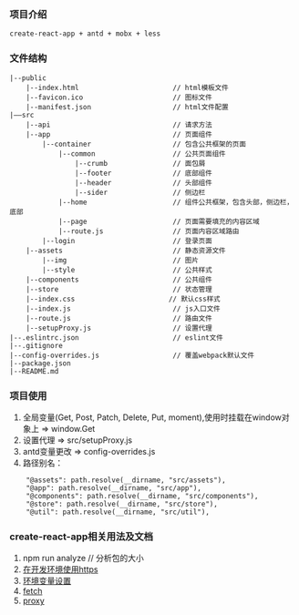 ### 项目介绍
    create-react-app + antd + mobx + less
### 文件结构
    |--public                                
        |--index.html                       // html模板文件
        |--favicon.ico                      // 图标文件
        |--manifest.json                    // html文件配置
    |——src                                   
        |--api                              // 请求方法
        |--app                              // 页面组件
            |--container                    // 包含公共框架的页面
                |--common                   // 公共页面组件
                    |--crumb                // 面包屑
                    |--footer               // 底部组件
                    |--header               // 头部组件
                    |--sider                // 侧边栏
                |--home                     // 组件公共框架，包含头部，侧边栏，底部
                |--page                     // 页面需要填充的内容区域
                |--route.js                 // 页面内容区域路由
            |--login                        // 登录页面
        |--assets                           // 静态资源文件
            |--img                          // 图片
            |--style                        // 公共样式
        |--components                       // 公共组件
        |--store                            // 状态管理
        |--index.css                       // 默认css样式
        |--index.js                         // js入口文件
        |--route.js                         // 路由文件
        |--setupProxy.js                    // 设置代理
    |--.eslintrc.json                       // eslint文件
    |--.gitignore 
    |--config-overrides.js                  // 覆盖webpack默认文件
    |--package.json
    |--README.md            
### 项目使用
1. 全局变量(Get, Post, Patch, Delete, Put, moment),使用时挂载在window对象上 => window.Get
2. 设置代理 => src/setupProxy.js
3. antd变量更改 => config-overrides.js
4. 路径别名：   
``````
    "@assets": path.resolve(__dirname, "src/assets"),
    "@app": path.resolve(__dirname, "src/app"),
    "@components": path.resolve(__dirname, "src/components"),
    "@store": path.resolve(__dirname, "src/store"),
    "@util": path.resolve(__dirname, "src/util"),
``````
### create-react-app相关用法及文档
1. npm run analyze // 分析包的大小
2. [在开发环境使用https](https://facebook.github.io/create-react-app/docs/using-https-in-development)
4. [环境变量设置](https://facebook.github.io/create-react-app/docs/adding-custom-environment-variables)
5. [fetch](https://developer.mozilla.org/en-US/docs/Web/API/Fetch_API/Using_Fetch)
6. [proxy](https://facebook.github.io/create-react-app/docs/proxying-api-requests-in-development)




